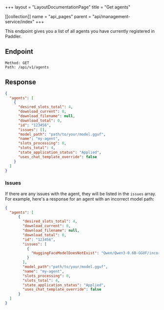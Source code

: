 +++
layout = "LayoutDocumentationPage"
title = "Get agents"

[[collection]]
name = "api_pages"
parent = "api/management-service/index"
+++

This endpoint gives you a list of all agents you have currently registered in Paddler.

## Endpoint

```
Method: GET
Path: /api/v1/agents
```

## Response

```JSON
{
  "agents": [
    {
      "desired_slots_total": 4,
      "download_current": 0,
      "download_filename": null,
      "download_total": 0,
      "id": "123456",
      "issues": [],
      "model_path": "path/to/your/model.gguf",
      "name": "my-agent",
      "slots_processing": 0,
      "slots_total": 4,
      "state_application_status": "Applied",
      "uses_chat_template_override": false
    }
  ]
}
```

### Issues

If there are any issues with the agent, they will be listed in the `issues` array. For example, here's a response for an agent with an incorrect model path:

```JSON
{
  "agents": [
      {
        "desired_slots_total": 4,
        "download_current": 0,
        "download_filename": null,
        "download_total": 0,
        "id": "123456",
        "issues": [
          {
            "HuggingFaceModelDoesNotExist": "Qwen/Qwen3-0.6B-GGUF/incorrect-link/.gguf"
          }
        ],
        "model_path":"path/to/your/model.gguf",
        "name": "my-agent",
        "slots_processing": 0,
        "slots_total": 4,
        "state_application_status": "Applied",
        "uses_chat_template_override": false
      }
  ]
}
```
